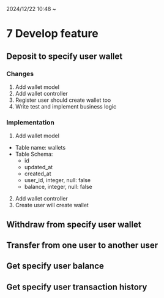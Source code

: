 2024/12/22 10:48 ~ 
# 7 Develop feature

## Deposit to specify user wallet

### Changes
1. Add wallet model
2. Add wallet controller
3. Register user should create wallet too
4. Write test and implement business logic

### Implementation
1. Add wallet model
  - Table name: wallets
  - Table Schema:
    - id
    - updated_at
    - created_at
    - user_id, integer, null: false
    - balance, integer, null: false
2. Add wallet controller
3. Create user will create wallet

## Withdraw from specify user wallet

## Transfer from one user to another user

## Get specify user balance

## Get specify user transaction history
